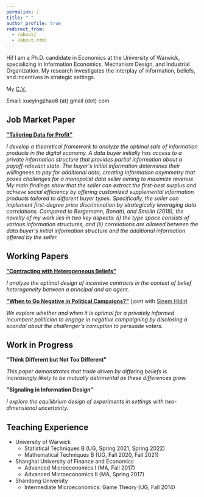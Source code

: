 ```yaml
---
permalink: /
title: " "
author_profile: true
redirect_from: 
  - /about/
  - /about.html
---
```


Hi! I am a Ph.D. candidate in Economics at the University of Warwick, specializing in Information Economics, Mechanism Design, and Industrial Organization. My research investigates the interplay of information, beliefs, and incentives in strategic settings. 

My [C.V.](../files/cv_xueying_zhao.pdf)

Email: xueyingzhao8 (at) gmail (dot) com

## Job Market Paper

[**"Tailoring Data for Profit"**](../files/tailoring_data_xueying_jmp.pdf)

*I develop a theoretical framework to analyze the optimal sale of information products in the digital economy. A data buyer initially has access to a private information structure that provides partial information about a payoff-relevant state. The buyer's initial information determines their willingness to pay for additional data, creating information asymmetry that poses challenges for a monopolist data seller aiming to maximize revenue. My main findings show that the seller can extract the first-best surplus and achieve social efficiency by offering customized supplemental information products tailored to different buyer types. Specifically, the seller can implement first-degree price discrimination by strategically leveraging data correlations. Compared to Bergemann, Bonatti, and Smolin (2018), the novelty of my work lies in two key aspects: (i) the type space consists of various information structures, and (ii) correlations are allowed between the data buyer's initial information structure and the additional information offered by the seller.* 

## Working Papers

[**"Contracting with Heterogeneous Beliefs"**](../files/heterogeneous_beliefs_xueying.pdf)

*I analyze the optimal design of incentive contracts in the context of belief heterogeneity between a principal and an agent.*

[**"When to Go Negative in Political Campaigns?"**](../files/go_negative_xueying.pdf) (joint with [Sinem Hidir](https://warwick.ac.uk/fac/soc/economics/staff/shidir/)) 

*We explore whether and when it is optimal for a privately informed incumbent politician to engage in negative campaigning by disclosing a scandal about the challenger's corruption to persuade voters.*

## Work in Progress

**"Think Different but Not Too Different"**

*This paper demonstrates that trade driven by differing beliefs is increasingly likely to be mutually detrimental as these differences grow.*
  
**"Signaling in Information Design"**

*I explore the equilibrium design of experiments in settings with two-dimensional uncertainty.*
## Teaching Experience

* University of Warwick
   * Statistical Techniques B (UG, Spring 2021, Spring 2022)
   * Mathematical Techniques B (UG, Fall 2020, Fall 2021)
* Shanghai University of Finance and Economics
   * Advanced Microeconomics I (MA, Fall 2017)
   * Advanced Microeconomics II (MA, Spring 2017)
* Shandong University
   * Intermediate Microeconomics: Game Theory (UG, Fall 2014)
